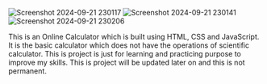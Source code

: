 ![Screenshot 2024-09-21 230117](https://github.com/user-attachments/assets/d8ff179e-b9e9-4438-bc29-4ab959b6f7dc)
![Screenshot 2024-09-21 230141](https://github.com/user-attachments/assets/e14553d1-e84a-49b4-8675-869536d33f8e)
![Screenshot 2024-09-21 230206](https://github.com/user-attachments/assets/dcba2976-d2e9-451b-ac71-9499fdd153e7)


This is an Online Calculator  which is built using HTML, CSS and JavaScript.
It is the basic calculator which does not have the operations of scientific calculator.
This is project is just for learning and practicing purpose to improve my skills.
This is project will be updated later on and this is not permanent.
